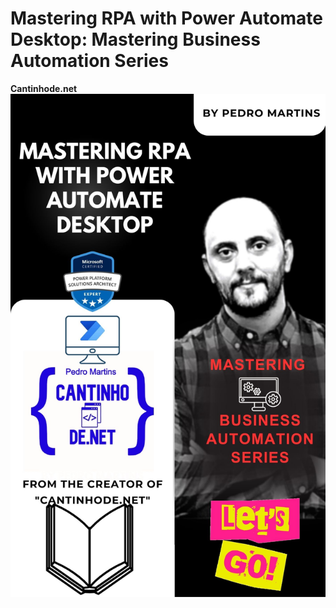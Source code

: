 # Mastering RPA with Power Automate Desktop: Mastering Business Automation Series
**Cantinhode.net**
 ![alt text](jpg_20230720_191852_0000.jpg)
